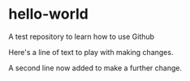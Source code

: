 # hello-world
A test repository to learn how to use Github

Here's a line of text to play with making changes.

A second line now added to make a further change.
